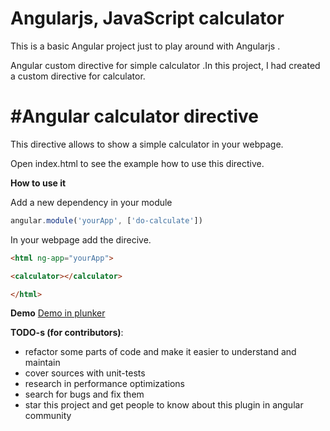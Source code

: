 # Angularjs, JavaScript  calculator

This is a basic Angular project  just to play around with Angularjs .
 
Angular custom directive for simple calculator .In this project, I had
created a custom directive for calculator.    

#Angular calculator directive
========================
This directive allows to show a simple calculator in your webpage.

Open index.html to see the example how to use this directive.


**How to use it**

 Add a new dependency in your module
```javascript
angular.module('yourApp', ['do-calculate'])
```

In your webpage add the direcive.

```html
<html ng-app="yourApp">

<calculator></calculator>

</html>
```
**Demo**
<a href="https://plnkr.co/edit/bU6M2N?p=preview"> Demo in plunker </a>

**TODO-s (for contributors)**:

 * refactor some parts of code and make it easier to understand and maintain
 * cover sources with unit-tests
 * research in performance optimizations
 * search for bugs and fix them
 * star this project and get people to know about this plugin in angular community
